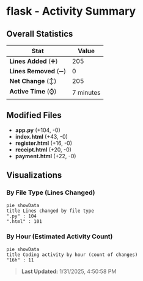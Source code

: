 # flask - Activity Summary 

## Overall Statistics

| Stat                   | Value                                                             |
| ---------------------- | ----------------------------------------------------------------- |
| **Lines Added** (➕)   | 205                                          |
| **Lines Removed** (➖) | 0                                        |
| **Net Change** (↕)    | 205                |
| **Active Time** (⌚)   | 7 minutes |


## Modified Files
- **app.py** (+104, -0)
- **index.html** (+43, -0)
- **register.html** (+16, -0)
- **receipt.html** (+20, -0)
- **payment.html** (+22, -0)

## Visualizations

### By File Type (Lines Changed)

```mermaid
pie showData
title Lines changed by file type
".py" : 104
".html" : 101
```

### By Hour (Estimated Activity Count)

```mermaid
pie showData
title Coding activity by hour (count of changes)
"16h" : 11
```


> **Last Updated:** 1/31/2025, 4:50:58 PM
